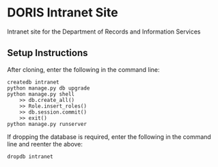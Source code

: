# DORIS Intranet Site
Intranet site for the Department of Records and Information Services

## Setup Instructions
After cloning, enter the following in the command line:

    createdb intranet
    python manage.py db upgrade
    python manage.py shell
        >> db.create_all()
        >> Role.insert_roles()
        >> db.session.commit()
        >> exit()
    python manage.py runserver

If dropping the database is required, enter the following in the command line and reenter the above:

    dropdb intranet